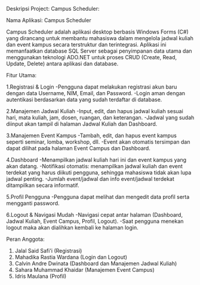 Deskripsi Project: Campus Scheduler:
   
Nama Aplikasi: Campus Scheduler

Campus Scheduler adalah aplikasi desktop berbasis Windows Forms (C#) yang dirancang untuk membantu
mahasiswa dalam mengelola jadwal kuliah dan event kampus secara terstruktur dan terintegrasi. Aplikasi ini
memanfaatkan database SQL Server sebagai penyimpanan data utama dan menggunakan teknologi
ADO.NET untuk proses CRUD (Create, Read, Update, Delete) antara aplikasi dan database.

Fitur Utama:

1.Registrasi & Login
-Pengguna dapat melakukan registrasi akun baru dengan data Username, NIM, Email, dan Password.
-Login aman dengan autentikasi berdasarkan data yang sudah terdaftar di database.

2.Manajemen Jadwal Kuliah
-Input, edit, dan hapus jadwal kuliah sesuai hari, mata kuliah, jam, dosen, ruangan, dan keterangan.
-Jadwal yang sudah diinput akan tampil di halaman Jadwal Kuliah dan Dashboard.

3.Manajemen Event Kampus
-Tambah, edit, dan hapus event kampus seperti seminar, lomba, workshop, dll.
-Event akan otomatis tersimpan dan dapat dilihat pada halaman Event Campus dan Dashboard.

4.Dashboard
-Menampilkan jadwal kuliah hari ini dan event kampus yang akan datang.
-Notifikasi otomatis: menampilkan jadwal kuliah dan event terdekat yang harus diikuti pengguna, sehingga mahasiswa tidak akan lupa jadwal penting.
-Jumlah event/jadwal dan info event/jadwal terdekat ditampilkan secara informatif.

5.Profil Pengguna
-Pengguna dapat melihat dan mengedit data profil serta mengganti password.

6.Logout & Navigasi Mudah
-Navigasi cepat antar halaman (Dashboard, Jadwal Kuliah, Event Campus, Profil, Logout).
-Saat pengguna menekan logout maka akan dialihkan kembali ke halaman login.

Peran Anggota:

1. Jalal Said Safi'i (Registrasi)
2. Mahadika Rastia Wardana (Login dan Logout)
3. Calvin Andre Dwinata (Dashboard dan Manajemen Jadwal Kuliah)
4. Sahara Muhammad Khaidar (Manajemen Event Campus)
5. Idris Maulana (Profil)
